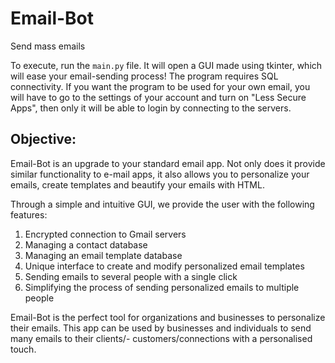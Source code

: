 # Email-Bot
Send mass emails

To execute, run the `main.py` file. It will open a GUI made using tkinter, which will ease your email-sending process!
The program requires SQL connectivity. 
If you want the program to be used for your own email, you will have to go to the settings of your account and turn on "Less Secure Apps", then only it will be able to login by connecting to the servers.

<h2>Objective:</h2>

Email-Bot is an upgrade to your standard email app. Not only does it provide similar functionality to e-mail apps, it also allows you to personalize your emails, create templates and beautify your emails with HTML.

Through a simple and intuitive GUI, we provide the user with the following features:

1. Encrypted connection to Gmail servers
2. Managing a contact database
3. Managing an email template database
4. Unique interface to create and modify personalized email templates
5. Sending emails to several people with a single click
6. Simplifying the process of sending personalized emails to multiple people

Email-Bot is the perfect tool for organizations and businesses to personalize their emails. This app can be used by businesses and individuals to send many emails to their clients/- customers/connections with a personalised touch.



